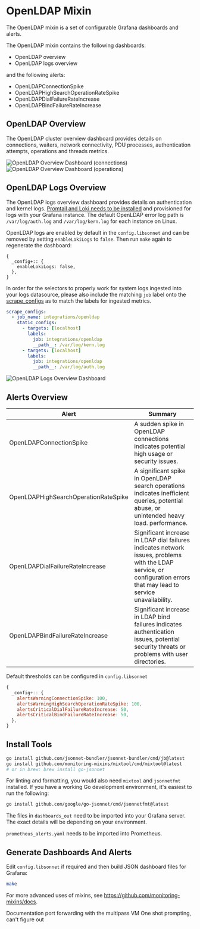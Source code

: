 # OpenLDAP Mixin

The OpenLDAP mixin is a set of configurable Grafana dashboards and alerts.

The OpenLDAP mixin contains the following dashboards:

- OpenLDAP overview
- OpenLDAP logs overview

and the following alerts:

- OpenLDAPConnectionSpike
- OpenLDAPHighSearchOperationRateSpike
- OpenLDAPDialFailureRateIncrease
- OpenLDAPBindFailureRateIncrease

## OpenLDAP  Overview

The OpenLDAP cluster overview dashboard provides details on connections, waiters, network connectivity, PDU processes, authentication attempts, operations and threads metrics.

![OpenLDAP Overview Dashboard (connections)](https://storage.googleapis.com/grafanalabs-integration-assets/openldap/screenshots/openldap-overview-1.png)
![OpenLDAP Overview Dashboard (operations)](https://storage.googleapis.com/grafanalabs-integration-assets/openldap/screenshots/openldap-overview-2.png)

## OpenLDAP Logs Overview

The OpenLDAP logs overview dashboard provides details on authentication and kernel logs. [Promtail and Loki needs to be installed](https://grafana.com/docs/loki/latest/installation/) and provisioned for logs with your Grafana instance. The default OpenLDAP error log path is `/var/log/auth.log` and `/var/log/kern.log` for each instance on Linux.

OpenLDAP logs are enabled by default in the `config.libsonnet` and can be removed by setting `enableLokiLogs` to `false`. Then run `make` again to regenerate the dashboard:

```
{
  _config+:: {
    enableLokiLogs: false,
  },
}
```

In order for the selectors to properly work for system logs ingested into your logs datasource, please also include the matching `job` label onto the [scrape_configs](https://grafana.com/docs/loki/latest/clients/promtail/configuration/#scrape_configs) as to match the labels for ingested metrics.

```yaml
scrape_configs:
  - job_name: integrations/openldap
    static_configs:
      - targets: [localhost]
        labels:
          job: integrations/openldap
          __path__: /var/log/kern.log
      - targets: [localhost]
        labels:
          job: integrations/openldap
          __path__: /var/log/auth.log
```

![OpenLDAP Logs Overview Dashboard](https://storage.googleapis.com/grafanalabs-integration-assets/openldap/screenshots/openldap-logs-overview.png)

## Alerts Overview


| Alert                                | Summary                                                                                                                                                               |
|--------------------------------------|-----------------------------------------------------------------------------------------------------------------------------------------------------------------------|
| OpenLDAPConnectionSpike              | A sudden spike in OpenLDAP connections indicates potential high usage or security issues.                                                                             |
| OpenLDAPHighSearchOperationRateSpike | A significant spike in OpenLDAP search operations indicates inefficient queries, potential abuse, or unintended heavy load.  performance.                             |
| OpenLDAPDialFailureRateIncrease      | Significant increase in LDAP dial failures indicates network issues, problems with the LDAP service, or configuration errors that may lead to service unavailability. |
| OpenLDAPBindFailureRateIncrease      | Significant increase in LDAP bind failures indicates authentication issues, potential security threats or problems with user directories.                             |

Default thresholds can be configured in `config.libsonnet`

```js
{
  _config+:: {
    alertsWarningConnectionSpike: 100,
    alertsWarningHighSearchOperationRateSpike: 100,
    alertsCriticalDialFailureRateIncrease: 50,
    alertsCriticalBindFailureRateIncrease: 50,
  },
}
```

## Install Tools

```bash
go install github.com/jsonnet-bundler/jsonnet-bundler/cmd/jb@latest
go install github.com/monitoring-mixins/mixtool/cmd/mixtool@latest
# or in brew: brew install go-jsonnet
```

For linting and formatting, you would also need `mixtool` and `jsonnetfmt` installed. If you
have a working Go development environment, it's easiest to run the following:

```bash
go install github.com/google/go-jsonnet/cmd/jsonnetfmt@latest
```

The files in `dashboards_out` need to be imported
into your Grafana server. The exact details will be depending on your environment.

`prometheus_alerts.yaml` needs to be imported into Prometheus.

## Generate Dashboards And Alerts

Edit `config.libsonnet` if required and then build JSON dashboard files for Grafana:

```bash
make
```

For more advanced uses of mixins, see
https://github.com/monitoring-mixins/docs.


Documentation
port forwarding with the multipass VM
One shot prompting, can't figure out
